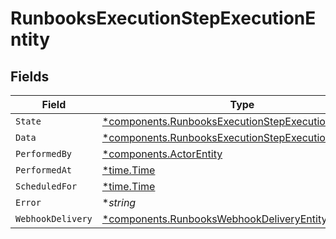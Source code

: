 # RunbooksExecutionStepExecutionEntity


## Fields

| Field                                                                                                                         | Type                                                                                                                          | Required                                                                                                                      | Description                                                                                                                   |
| ----------------------------------------------------------------------------------------------------------------------------- | ----------------------------------------------------------------------------------------------------------------------------- | ----------------------------------------------------------------------------------------------------------------------------- | ----------------------------------------------------------------------------------------------------------------------------- |
| `State`                                                                                                                       | [*components.RunbooksExecutionStepExecutionEntityState](../../models/components/runbooksexecutionstepexecutionentitystate.md) | :heavy_minus_sign:                                                                                                            | N/A                                                                                                                           |
| `Data`                                                                                                                        | [*components.RunbooksExecutionStepExecutionEntityData](../../models/components/runbooksexecutionstepexecutionentitydata.md)   | :heavy_minus_sign:                                                                                                            | N/A                                                                                                                           |
| `PerformedBy`                                                                                                                 | [*components.ActorEntity](../../models/components/actorentity.md)                                                             | :heavy_minus_sign:                                                                                                            | N/A                                                                                                                           |
| `PerformedAt`                                                                                                                 | [*time.Time](https://pkg.go.dev/time#Time)                                                                                    | :heavy_minus_sign:                                                                                                            | N/A                                                                                                                           |
| `ScheduledFor`                                                                                                                | [*time.Time](https://pkg.go.dev/time#Time)                                                                                    | :heavy_minus_sign:                                                                                                            | N/A                                                                                                                           |
| `Error`                                                                                                                       | **string*                                                                                                                     | :heavy_minus_sign:                                                                                                            | N/A                                                                                                                           |
| `WebhookDelivery`                                                                                                             | [*components.RunbooksWebhookDeliveryEntity](../../models/components/runbookswebhookdeliveryentity.md)                         | :heavy_minus_sign:                                                                                                            | N/A                                                                                                                           |